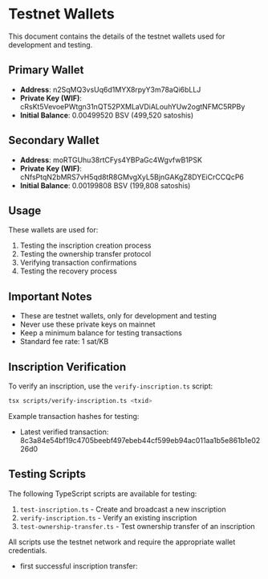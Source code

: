 # Testnet Wallets

This document contains the details of the testnet wallets used for development and testing.

## Primary Wallet
- **Address**: n2SqMQ3vsUq6d1MYX8rpyY3m78aQi6bLLJ
- **Private Key (WIF)**: cRsKt5VevoePWtgn31nQT52PXMLaVDiALouhYUw2ogtNFMC5RPBy
- **Initial Balance**: 0.00499520 BSV (499,520 satoshis)

## Secondary Wallet
- **Address**: moRTGUhu38rtCFys4YBPaGc4WgvfwB1PSK
- **Private Key (WIF)**: cNfsPtqN2bMRS7vH5qd8tR8GMvgXyL5BjnGAKgZ8DYEiCrCCQcP6
- **Initial Balance**: 0.00199808 BSV (199,808 satoshis)

## Usage
These wallets are used for:
1. Testing the inscription creation process
2. Testing the ownership transfer protocol
3. Verifying transaction confirmations
4. Testing the recovery process

## Important Notes
- These are testnet wallets, only for development and testing
- Never use these private keys on mainnet
- Keep a minimum balance for testing transactions
- Standard fee rate: 1 sat/KB 

## Inscription Verification
To verify an inscription, use the `verify-inscription.ts` script:

```bash
tsx scripts/verify-inscription.ts <txid>
```

Example transaction hashes for testing:
- Latest verified transaction: 8c3a84e54bf19c4705beebf497ebeb44cf599eb94ac011aa1b5e861b1e0226d0

## Testing Scripts
The following TypeScript scripts are available for testing:

1. `test-inscription.ts` - Create and broadcast a new inscription
2. `verify-inscription.ts` - Verify an existing inscription
3. `test-ownership-transfer.ts` - Test ownership transfer of an inscription

All scripts use the testnet network and require the appropriate wallet credentials.

- first successful inscription transfer: 